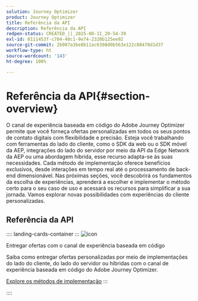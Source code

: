 ```yaml
---
solution: Journey Optimizer
product: Journey Optimizer
title: Referência da API
description: Referência da API
redpen-status: CREATED_||_2025-08-11_20-54-39
exl-id: 0111453f-c704-40c1-9e74-2320b125ee92
source-git-commit: 2b907a3be8b11ac6308d0b563e122c88478d1d37
workflow-type: ht
source-wordcount: '143'
ht-degree: 100%

---
```


# Referência da API{#section-overview}

O canal de experiência baseada em código do Adobe Journey Optimizer permite que você forneça ofertas personalizadas em todos os seus pontos de contato digitais com flexibilidade e precisão. Esteja você trabalhando com ferramentas do lado do cliente, como o SDK da web ou o SDK móvel da AEP, integrações do lado do servidor por meio da API da Edge Network da AEP ou uma abordagem híbrida, esse recurso adapta-se às suas necessidades. Cada método de implementação oferece benefícios exclusivos, desde interações em tempo real até o processamento de back-end dimensionável. Nas próximas seções, você descobrirá os fundamentos da escolha de experiências, aprenderá a escolher e implementar o método certo para o seu caso de uso e acessará os recursos para simplificar a sua jornada. Vamos explorar novas possibilidades com experiências do cliente personalizadas.

## Referência da API

:::: landing-cards-container
:::
![icon](https://cdn.experienceleague.adobe.com/icons/code-branch.svg)

Entregar ofertas com o canal de experiência baseada em código

Saiba como entregar ofertas personalizadas por meio de implementações do lado do cliente, do lado do servidor ou híbridas com o canal de experiência baseada em código do Adobe Journey Optimizer.

[Explore os métodos de implementação](../using/experience-decisioning/api-reference/deliver.md)
:::

::::
